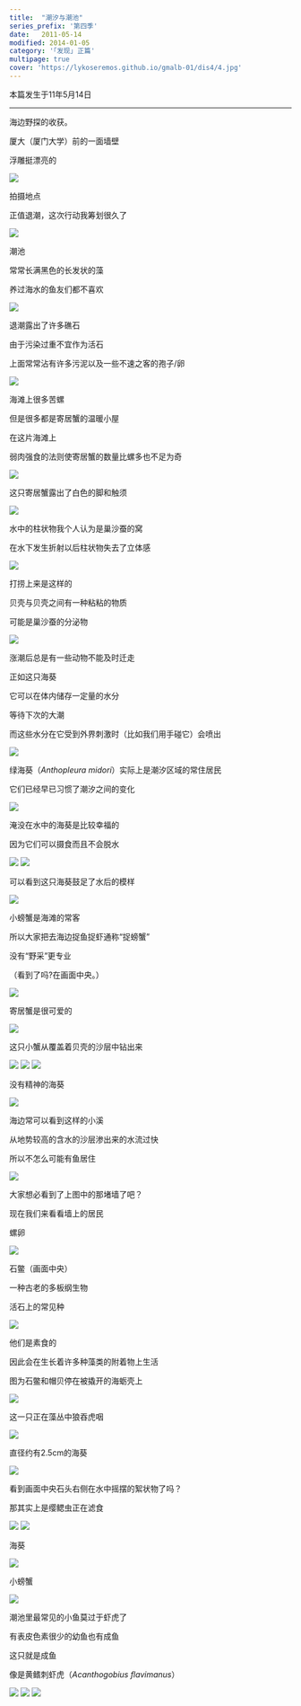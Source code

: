 ```yaml
---
title:  "潮汐与潮池"
series_prefix: '第四季'
date:   2011-05-14
modified: 2014-01-05
category: '｢发现｣ 正篇'
multipage: true
cover: 'https://lykoseremos.github.io/gmalb-01/dis4/4.jpg'
---
```


本篇发生于11年5月14日

---

海边野探的收获。


厦大（厦门大学）前的一面墙壁


浮雕挺漂亮的

<img class='disc' src='https://lykoseremos.github.io/gmalb-01/dis4/1.jpg'>

拍摄地点


正值退潮，这次行动我筹划很久了

<img class='disc' src='https://lykoseremos.github.io/gmalb-01/dis4/2.jpg'>

潮池


常常长满黑色的长发状的藻


养过海水的鱼友们都不喜欢

<img class='disc' src='https://lykoseremos.github.io/gmalb-01/dis4/3.jpg'>

退潮露出了许多礁石


由于污染过重不宜作为活石


上面常常沾有许多污泥以及一些不速之客的孢子/卵

<img class='disc' src='https://lykoseremos.github.io/gmalb-01/dis4/4.jpg'>

海滩上很多苦螺


但是很多都是寄居蟹的温暖小屋


在这片海滩上


弱肉强食的法则使寄居蟹的数量比螺多也不足为奇

<img class='disc' src='https://lykoseremos.github.io/gmalb-01/dis4/5.jpg'>

这只寄居蟹露出了白色的脚和触须

<img class='disc' src='https://lykoseremos.github.io/gmalb-01/dis4/6.jpg'>

水中的柱状物我个人认为是巢沙蚕的窝


在水下发生折射以后柱状物失去了立体感

<img class='disc' src='https://lykoseremos.github.io/gmalb-01/dis4/7.jpg'>

打捞上来是这样的


贝壳与贝壳之间有一种粘粘的物质


可能是巢沙蚕的分泌物

<img class='disc' src='https://lykoseremos.github.io/gmalb-01/dis4/8.jpg'>

涨潮后总是有一些动物不能及时迁走


正如这只海葵


它可以在体内储存一定量的水分


等待下次的大潮


而这些水分在它受到外界刺激时（比如我们用手碰它）会喷出

<img class='disc' src='https://lykoseremos.github.io/gmalb-01/dis4/9.jpg'>

绿海葵（<i>Anthopleura midori</i>）实际上是潮汐区域的常住居民


它们已经早已习惯了潮汐之间的变化

<img class='disc' src='https://lykoseremos.github.io/gmalb-01/dis4/11.jpg'>

淹没在水中的海葵是比较幸福的


因为它们可以摄食而且不会脱水

<img class='disc' src='https://lykoseremos.github.io/gmalb-01/dis4/12.jpg'>

<img class='disc' src='https://lykoseremos.github.io/gmalb-01/dis4/13.jpg'>

可以看到这只海葵鼓足了水后的模样

<img class='disc' src='https://lykoseremos.github.io/gmalb-01/dis4/14.jpg'>

小螃蟹是海滩的常客


所以大家把去海边捉鱼捉虾通称“捉螃蟹”


没有“野采”更专业


（看到了吗?在画面中央。）

<img class='disc' src='https://lykoseremos.github.io/gmalb-01/dis4/15.jpg'>

寄居蟹是很可爱的

<img class='disc' src='https://lykoseremos.github.io/gmalb-01/dis4/16.jpg'>

这只小蟹从覆盖着贝壳的沙层中钻出来

<img class='disc' src='https://lykoseremos.github.io/gmalb-01/dis4/17.jpg'>

<img class='disc' src='https://lykoseremos.github.io/gmalb-01/dis4/18.jpg'>

<img class='disc' src='https://lykoseremos.github.io/gmalb-01/dis4/19.jpg'>

没有精神的海葵

<img class='disc' src='https://lykoseremos.github.io/gmalb-01/dis4/20.jpg'>

海边常可以看到这样的小溪


从地势较高的含水的沙层渗出来的水流过快


所以不怎么可能有鱼居住

<img class='disc' src='https://lykoseremos.github.io/gmalb-01/dis4/21.jpg'>

大家想必看到了上图中的那堵墙了吧？


现在我们来看看墙上的居民


螺卵

<img class='disc' src='https://lykoseremos.github.io/gmalb-01/dis4/22.jpg'>

石鳖（画面中央）


一种古老的多板纲生物


活石上的常见种

<img class='disc' src='https://lykoseremos.github.io/gmalb-01/dis4/23.jpg'>

他们是素食的


因此会在生长着许多种藻类的附着物上生活


图为石鳖和帽贝停在被撬开的海蛎壳上

<img class='disc' src='https://lykoseremos.github.io/gmalb-01/dis4/24.jpg'>

这一只正在藻丛中狼吞虎咽

<img class='disc' src='https://lykoseremos.github.io/gmalb-01/dis4/25.jpg'>

直径约有2.5cm的海葵

<img class='disc' src='https://lykoseremos.github.io/gmalb-01/dis4/26.jpg'>

看到画面中央石头右侧在水中摇摆的絮状物了吗？


那其实上是缨鳃虫正在滤食

<img class='disc' src='https://lykoseremos.github.io/gmalb-01/dis4/27.jpg'>

<img class='disc' src='https://lykoseremos.github.io/gmalb-01/dis4/28.jpg'>

海葵

<img class='disc' src='https://lykoseremos.github.io/gmalb-01/dis4/29.jpg'>

小螃蟹

<img class='disc' src='https://lykoseremos.github.io/gmalb-01/dis4/30.jpg'>

潮池里最常见的小鱼莫过于虾虎了


有表皮色素很少的幼鱼也有成鱼


这只就是成鱼



像是黄鳍刺虾虎（<i>Acanthogobius flavimanus</i>）

<img class='disc' src='https://lykoseremos.github.io/gmalb-01/dis4/31.jpg'>

<img class='disc' src='https://lykoseremos.github.io/gmalb-01/dis4/32.jpg'>

<img class='disc' src='https://lykoseremos.github.io/gmalb-01/dis4/33.jpg'>
